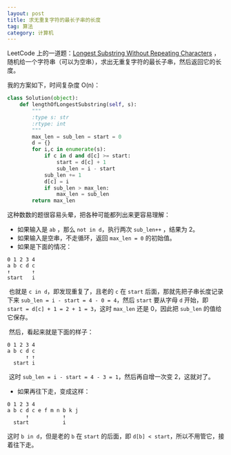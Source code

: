 ```yaml
---
layout: post
title: 求无重复字符的最长子串的长度
tag: 算法
category: 计算机
---
```




LeetCode 上的一道题：[Longest Substring Without Repeating Characters](https://leetcode.com/problems/longest-substring-without-repeating-characters/#/description) ，随机给一个字符串（可以为空串），求出无重复字符的最长子串，然后返回它的长度。

我的方案如下，时间复杂度 O(n)：

```python
class Solution(object):
    def lengthOfLongestSubstring(self, s):
        """
        :type s: str
        :rtype: int
        """
        max_len = sub_len = start = 0
        d = {}
        for i,c in enumerate(s):
            if c in d and d[c] >= start:
                start = d[c] + 1
                sub_len = i - start
            sub_len += 1
            d[c] = i
            if sub_len > max_len:
                max_len = sub_len
        return max_len
```



这种数数的题很容易头晕，把各种可能都列出来更容易理解：

* 如果输入是 `ab` ，那么 `not in d`，执行两次 `sub_len++` ，结果为 2。
* 如果输入是空串，不走循环，返回 `max_len = 0` 的初始值。
* 如果是下面的情况：

```
0 1 2 3 4
a b c d c
↑       ↑  
start   i
```

​	也就是 `c in d`，即发现重复了，且老的 `c` 在 `start` 后面，那就先把子串长度记录下来 `sub_len = i - start = 4 - 0 = 4`，然后 `start` 要从字母 `d` 开始，即 `start = d[c] + 1 = 2 + 1 = 3`，这时 `max_len` 还是 0，因此把 `sub_len` 的值给它保存。

​	然后，看起来就是下面的样子：

```
0 1 2 3 4
a b c d c 
      ↑ ↑  
  start i
```

​	这时  `sub_len = i - start = 4 - 3 = 1`，然后再自增一次变 2，这就对了。

* 如果再往下走，变成这样：

```
0 1 2 3 4
a b c d c e f m n b k j
      ↑           ↑  
  start           i
```

这时 `b in d`，但是老的 `b` 在 `start` 的后面，即 `d[b] < start`，所以不用管它，接着往下走。

